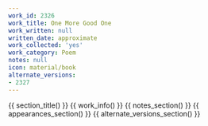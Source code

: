```yaml
---
work_id: 2326
work_title: One More Good One
work_written: null
written_date: approximate
work_collected: 'yes'
work_category: Poem
notes: null
icon: material/book
alternate_versions:
- 2327
---
```


{{ section_title() }}
{{ work_info() }}
{{ notes_section() }}
{{ appearances_section() }}
{{ alternate_versions_section() }}